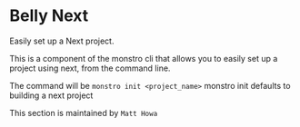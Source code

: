 # Belly Next

Easily set up a Next project. 

This is a component of the monstro cli that allows you to easily set up a project using
next, from the command line.


The command will be `monstro init <project_name>` monstro init defaults to building a next project


This section is maintained by `Matt Howa` 
